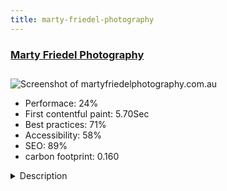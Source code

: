```yaml
---
title: marty-friedel-photography
---
```


<div style="height: 3rem">
  <a href="http://www.martyfriedelphotography.com.au/"><h3>Marty Friedel Photography</h3></a>
</div>
<img loading="lazy" src="/images/thumbs/martyfriedelphotography.com.au.jpg" alt="Screenshot of martyfriedelphotography.com.au" />
<ul>
  <li>Performace: 24%</li>
  <li>
    First contentful paint:
    5.70Sec
  </li>
  <li>Best practices: 71%</li>
  <li>Accessibility: 58%</li>
  <li>SEO: 89%</li>
  <li>carbon footprint: 0.160</li>
</ul>
<details>
  <summary>Description</summary>
  <p>I'm Marty, and I love landscape photography.

It was only in 2015 that I started to spend more time with my camera (and behind the computer post-shoot), and communities on Facebook have really sparked inspiration, allowing me to learn, grow, and work on my own vision for what I shoot.

By day I sit behind a computer as a web developer, so being outside and visiting some beautiful locations is a great contrast, and has given me the courage to be more of an explorer in my local area - and there's still so much I have yet to see.</p>
</details>


